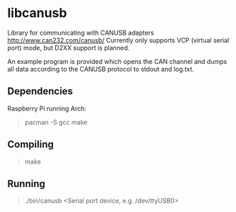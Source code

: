 libcanusb
=========
Library for communicating with CANUSB adapters http://www.can232.com/canusb/
Currently only supports VCP (virtual serial port) mode, but D2XX support is planned.

An example program is provided which opens the CAN channel and dumps all data according to the CANUSB protocol to stdout and log.txt.

Dependencies
------------
Raspberry Pi running Arch:
> pacman -S gcc make

Compiling
------------
> make

Running
------------
> ./bin/canusb <Serial port device, e.g. /dev/ttyUSB0>
